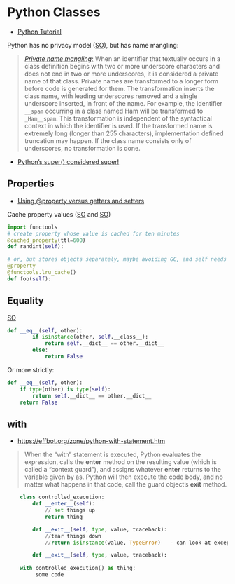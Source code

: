 # Python Classes

* [Python Tutorial](https://docs.python.org/3/tutorial/classes.html)

Python has no privacy model ([SO](https://stackoverflow.com/a/20261595/125246)), but has name mangling:

> [*Private name mangling:*](https://docs.python.org/3/reference/expressions.html#atom-identifiers) When an identifier that textually occurs in a class definition begins with two or more underscore characters and does not end in two or more underscores, it is considered a private name of that class. Private names are transformed to a longer form before code is generated for them. The transformation inserts the class name, with leading underscores removed and a single underscore inserted, in front of the name. For example, the identifier `__spam` occurring in a class named Ham will be transformed to `_Ham__spam`. This transformation is independent of the syntactical context in which the identifier is used. If the transformed name is extremely long (longer than 255 characters), implementation defined truncation may happen. If the class name consists only of underscores, no transformation is done.

* [Python’s super() considered super!](https://rhettinger.wordpress.com/2011/05/26/super-considered-super/)

## Properties

* [Using @property versus getters and setters](https://stackoverflow.com/questions/6618002/using-property-versus-getters-and-setters)

Cache property values ([SO](https://stackoverflow.com/a/57649971/125246) and [SO](https://stackoverflow.com/a/19979379/125246))

```python
import functools
# create property whose value is cached for ten minutes
@cached_property(ttl=600)
def randint(self):

# or, but stores objects separately, maybe avoiding GC, and self needs to be hashable.
@property
@functools.lru_cache()
def foo(self):
```

## Equality

[SO](https://stackoverflow.com/a/390640/125246)

```python
def __eq__(self, other):
        if isinstance(other, self.__class__):
            return self.__dict__ == other.__dict__
        else:
            return False
```

Or more strictly:

```python
def __eq__(self, other):
    if type(other) is type(self):
        return self.__dict__ == other.__dict__
    return False
```

## with

* <https://effbot.org/zone/python-with-statement.htm>


> When the “with” statement is executed, Python evaluates the expression, calls the __enter__ method on the resulting value (which is called a “context guard”), and assigns whatever __enter__ returns to the variable given by as. Python will then execute the code body, and no matter what happens in that code, call the guard object’s __exit__ method.

```python
    class controlled_execution:
        def __enter__(self):
            // set things up
            return thing

        def __exit__(self, type, value, traceback):
            //tear things down
            //return isinstance(value, TypeError)   - can look at exception

        def __exit__(self, type, value, traceback):
            
    with controlled_execution() as thing:
         some code
```
